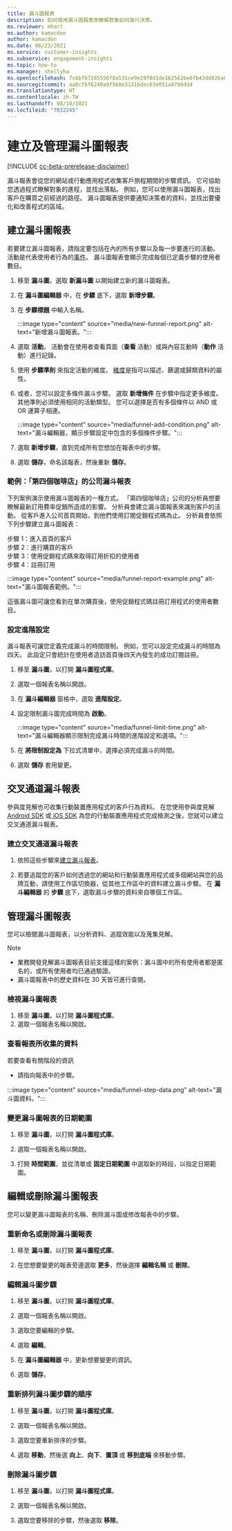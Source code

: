 ```yaml
---
title: 漏斗圖報表
description: 如何使用漏斗圖報表來瞭解對象如何進行決策。
ms.reviewer: mhart
ms.author: kamacdon
author: kamacdon
ms.date: 06/23/2021
ms.service: customer-insights
ms.subservice: engagement-insights
ms.topic: how-to
ms.manager: shellyha
ms.openlocfilehash: 7c6b7b7285556f8a531ce9e29f0d1de162562be6fb43dd826a65fd9e00d87b30
ms.sourcegitcommit: aa0cfbf6240a9f560e3131bdec63e051a8786dd4
ms.translationtype: HT
ms.contentlocale: zh-TW
ms.lasthandoff: 08/10/2021
ms.locfileid: "7032245"
---
```

# <a name="create-and-manage-funnel-reports"></a>建立及管理漏斗圖報表

[!INCLUDE [cc-beta-prerelease-disclaimer](includes/cc-beta-prerelease-disclaimer.md)]

漏斗報表會從您的網站或行動應用程式收集客戶旅程期間的步驟資訊。 它可協助您透過程式瞭解對象的進程，並找出落點。 例如，您可以使用漏斗圖報表，找出客戶在購買之前經過的路徑。 漏斗圖報表提供要通知決策者的資料，並找出要優化和改善程式的區域。

## <a name="create-a-funnel-report"></a>建立漏斗圖報表

若要建立漏斗圖報表，請指定要包括在內的所有步驟以及每一步要進行的活動。 活動是代表使用者行為的[事件](glossary.md)。 漏斗圖報表會顯示完成每個已定義步驟的使用者數目。 

1. 移至 **漏斗圖**，選取 **新漏斗圖** 以開始建立新的漏斗圖報表。

1. 在 **漏斗圖編輯器** 中，在 **步驟** 底下，選取 **新增步驟**。 

1. 在 **步驟標題** 中輸入名稱。

   :::image type="content" source="media/new-funnel-report.png" alt-text="新增漏斗圖報表。":::

1. 選取 **活動**。 活動會在使用者查看頁面（**查看** 活動）或與內容互動時（**動作** 活動）進行記錄。

1. 使用 **步驟準則** 來指定活動的維度。 [維度](dimensions.md)是指可以描述、篩選或歸類資料的屬性。

1. 或者，您可以設定多條件漏斗步驟。 選取 **新增條件** 在步驟中指定更多維度。 其他準則必須使用相同的活動類型。 您可以選擇是否有多個條件以 AND 或 OR 運算子相連。

   :::image type="content" source="media/funnel-add-condition.png" alt-text="漏斗編輯器，顯示步驟設定中包含的多個條件步驟。":::

1. 選取 **新增步驟**，直到完成所有您想加在報表中的步驟。

1. 選取 **儲存**，命名該報表，然後重新 **儲存**。 

### <a name="example-fourth-coffee-company-funnel-report"></a>範例：「第四個咖啡店」的公司漏斗報表

下列案例演示使用漏斗圖報表的一種方式。 「第四個咖啡店」公司的分析員想要瞭解最新訂用費率促銷所造成的影響。 分析員會建立漏斗圖報表來識別客戶的活動。 從客戶進入公司首頁開始，到他們使用訂閱促銷程式碼為止。 分析員會依照下列步驟建立漏斗圖報表：

步驟 1：進入首頁的客戶   
步驟 2：進行購買的客戶   
步驟 3：使用促銷程式碼來取得訂用折扣的使用者   
步驟 4：註冊訂用   

:::image type="content" source="media/funnel-report-example.png" alt-text="漏斗圖報表範例。":::
  
這張漏斗圖可讓您看到在單次購買後，使用促銷程式碼註冊訂用程式的使用者數目。

### <a name="configure-advanced-settings"></a>設定進階設定 

漏斗報表可讓您定義完成漏斗的時間限制。 例如，您可以設定完成漏斗的時間為四天。 此設定只會統計在使用者造訪首頁後四天內發生的成功訂閱註冊。

1. 移至 **漏斗圖**，以打開 **漏斗圖程式庫**。

1. 選取一個報表名稱以開啟。 

1. 在 **漏斗編輯器** 窗格中，選取 **進階設定**。 

1. 設定限制漏斗圖完成時間為 **啟動**。

   :::image type="content" source="media/funnel-limit-time.png" alt-text="漏斗編輯器顯示限制完成漏斗時間的進階設定和選項。":::

1. 在 **將限制設定為** 下拉式清單中，選擇必須完成漏斗的時間。

1. 選取 **儲存** 套用變更。


## <a name="cross-channel-funnel-reports"></a>交叉通道漏斗報表 

參與度見解也可收集行動裝置應用程式的客戶行為資料。 在您使用參與度見解 [Android SDK](get-started-android.md) 或[ iOS SDK](get-started-ios.md) 為您的行動裝置應用程式完成檢測之後，您就可以建立交叉通道漏斗報表。 

### <a name="create-a-cross-channel-funnel-report"></a>建立交叉通道漏斗報表 

1. 依照這些步驟來[建立漏斗報表](#create-a-funnel-report)。    

1. 若要追蹤您的客戶如何透過您的網站和行動裝置應用程式或多個網站與您的品牌互動，請使用工作區切換器，從其他工作區中的資料建立漏斗步驟。 在 **漏斗編輯器** 的 **步驟** 底下，選取漏斗步驟的資料來自哪個工作區。

## <a name="manage-funnel-reports"></a>管理漏斗圖報表

您可以檢閱漏斗圖報表，以分析資料、追蹤效能以及蒐集見解。

> [!NOTE]
> - 業務開發見解漏斗圖報表目前支援這樣的案例：漏斗圖中的所有使用者都是匿名的，或所有使用者均已通過驗證。 
> - 漏斗圖報表中的歷史資料在 30 天皆可進行查閱。

### <a name="view-funnel-reports"></a>檢視漏斗圖報表

1. 移至 **漏斗圖**，以打開 **漏斗圖程式庫**。
1. 選取一個報表名稱以開啟。    

### <a name="see-the-data-collected-for-a-report"></a>查看報表所收集的資料   

若要查看有關階段的資訊

- 請指向報表中的步驟。

:::image type="content" source="media/funnel-step-data.png" alt-text="漏斗圖資料。":::

### <a name="change-the-date-range-for-the-funnel-report"></a>變更漏斗圖報表的日期範圍

1. 移至 **漏斗圖**，以打開 **漏斗圖程式庫**。

1. 選取一個報表名稱以開啟。

1. 打開 **時間範圍**，並從清單或 **固定日期範圍** 中選取新的時段，以指定日期範圍。

## <a name="edit-or-delete-funnel-reports"></a>編輯或刪除漏斗圖報表

您可以變更漏斗圖報表的名稱、刪除漏斗圖或修改報表中的步驟。

### <a name="rename-or-delete-a-funnel-report"></a>重新命名或刪除漏斗圖報表

1. 移至 **漏斗圖**，以打開 **漏斗圖程式庫**。 

1. 在您想要變更的報表旁邊選取 **更多**，然後選擇 **編輯名稱** 或 **刪除**。

### <a name="edit-a-funnel-step"></a>編輯漏斗圖步驟  

1. 移至 **漏斗圖**，以打開 **漏斗圖程式庫**。 

1. 選取一個報表名稱以開啟。

1. 選取您要編輯的步驟。

1. 選取 **編輯**。

1. 在 **漏斗圖編輯器** 中，更新想要變更的資訊。  

1. 選取 **儲存**。

### <a name="reorder-a-funnel-step"></a>重新排列漏斗圖步驟的順序

1. 移至 **漏斗圖**，以打開 **漏斗圖程式庫**。 

1. 選取一個報表名稱以開啟。

1. 選取您要重新排序的步驟。

1. 選取 **移動**，然後選 **向上**、**向下**、**置頂** 或 **移到底端** 來移動步驟。

### <a name="delete-a-funnel-step"></a>刪除漏斗圖步驟

1. 移至 **漏斗圖**，以打開 **漏斗圖程式庫**。 

1. 選取一個報表名稱以開啟。

1. 選取您要移除的步驟，然後選取 **移除**。

